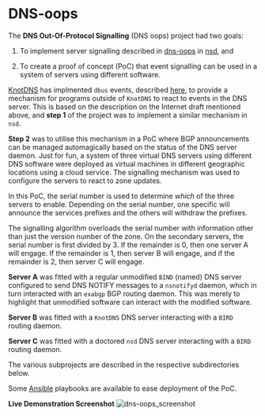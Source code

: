 # DNS-oops

The **DNS Out-Of-Protocol Signalling** (DNS oops) project had two
goals:

1. To implement server signalling described in
   [dns-oops](https://datatracker.ietf.org/doc/draft-grubto-dnsop-dns-out-of-protocol-signalling/)
   in [nsd](https://www.nlnetlabs.nl/projects/nsd/), and

2. To create a proof of concept (PoC) that event signalling can be
   used in a system of servers using different software.
   
[KnotDNS](https://www.knot-dns.cz) has implmented `dbus` events,
described
[here](https://www.knot-dns.cz/docs/3.2/singlehtml/#dbus-event), to
provide a mechanism for programs outside of `KnotDNS` to react to
events in the DNS server. This is based on the description on the
Internet draft mentioned above, and **step 1** of the project was to
implement a similar mechanism in `nsd`.

**Step 2** was to utilise this mechanism in a PoC where BGP
announcements can be managed automagically based on the status of the
DNS server daemon. Just for fun, a system of three virtual DNS servers
using different DNS software were deployed as virtual machines in
different geographic locations using a cloud service. The signalling
mechanism was used to configure the servers to react to zone updates.

In this PoC, the serial number is used to determine *which* of the
three servers to enable. Depending on the serial number, one specific
will announce the services prefixes and the others will withdraw the
prefixes.

The signalling algorithm overloads the serial number with information
other than just the version number of the zone. On the secondary
servers, the serial number is first divided by 3. If the remainder is
0, then one server A will engage. If the remainder is 1, then server B
will engage, and if the remainder is 2, then server C will engage.

**Server A** was fitted with a regular unmodified `BIND` (named) DNS
server configured to send DNS NOTIFY messages to a `nsnotifyd` daemon,
which in turn interacted with an `exabgp` BGP routing daemon. This was
merely to highlight that unmodified software can interact with the
modified software.

**Server B** was fitted with a `KnotDNS` DNS server interacting with a
`BIRD` routing daemon.

**Server C** was fitted with a doctored `nsd` DNS server interacting
with a `BIRD` routing daemon.

The various subprojects are described in the respective subdirectories
below.

Some [Ansible](https://www.ansible.com) playbooks are available to
ease deployment of the PoC.

**Live Demonstration Screenshot**
![dns-oops_screenshot](https://github.com/DNS-Hackathon-2023/DNS-oops/assets/73646976/e6fa647a-6923-4b5a-98ff-76545214a2f1)

